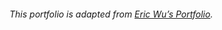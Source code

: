 ###### This portfolio is adapted from [Eric Wu’s Portfolio](https://github.com/itsEricWu/ericwu.me).

